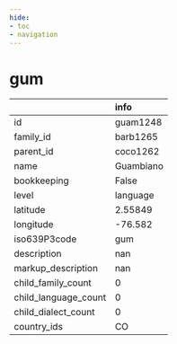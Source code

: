 ```yaml
---
hide:
- toc
- navigation
---
```

# gum
|                      | info      |
|:---------------------|:----------|
| id                   | guam1248  |
| family_id            | barb1265  |
| parent_id            | coco1262  |
| name                 | Guambiano |
| bookkeeping          | False     |
| level                | language  |
| latitude             | 2.55849   |
| longitude            | -76.582   |
| iso639P3code         | gum       |
| description          | nan       |
| markup_description   | nan       |
| child_family_count   | 0         |
| child_language_count | 0         |
| child_dialect_count  | 0         |
| country_ids          | CO        |